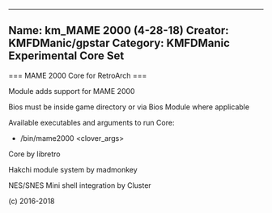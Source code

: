 -----------------------
Name: km_MAME 2000 (4-28-18)
Creator: KMFDManic/gpstar
Category: KMFDManic Experimental Core Set
-----------------------
=== MAME 2000 Core for RetroArch ===

Module adds support for MAME 2000

Bios must be inside game directory or via Bios Module where applicable

Available executables and arguments to run Core:
- /bin/mame2000 <rom> <clover_args>

Core by libretro

Hakchi module system by madmonkey

NES/SNES Mini shell integration by Cluster

(c) 2016-2018
